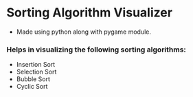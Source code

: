 # Sorting Algorithm Visualizer

- Made using python along with pygame module.

### Helps in visualizing the following sorting algorithms:
- Insertion Sort
- Selection Sort
- Bubble Sort
- Cyclic Sort